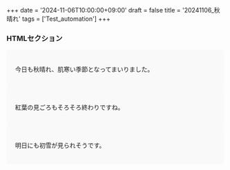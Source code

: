 +++
date = '2024-11-06T10:00:00+09:00'
draft = false
title = '20241106_秋晴れ'
tags = ['Test_automation']
+++

<!DOCTYPE HTML>
<html>
 <head>
  <meta charset="UTF-8" />
  <link rel="stylesheet" href="custom.css" />
</head>
 </head>
 <body>
  <h3>HTMLセクション</h3>
  <!-- style重複 -->
  <div style="background-color: #f9f9f9; padding: 20px; border-radius: 5px; font-style: serif">
   <p>今日も秋晴れ、肌寒い季節となってまいりました。</p>
  </div>
  <div style="background-color: #f9f9f9; padding: 20px; border-radius: 5px; font-style: serif">
   <p>紅葉の見ごろもそろそろ終わりですね。</p>
  </div>
  <div style="background-color: #f9f9f9; padding: 20px; border-radius: 5px; font-style: serif ;">
   <p>明日にも初雪が見られそうです。</p>
  </div>
 </body>
</html>

